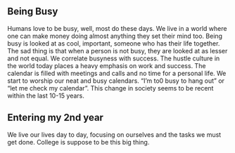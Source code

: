 ## Being Busy
Humans love to be busy, well, most do these days. We live in a world where one can make money doing almost anything they set their mind too. Being busy is looked at as cool, important, someone who has their life together. The sad thing is that when a person is not busy, they are looked at as lesser and not equal. We correlate busyness with success. The hustle culture in the world today places a heavy emphasis on work and success. The calendar is filled with meetings and calls and no time for a personal life. We start to worship our neat and busy calendars. “I’m to0 busy to hang out” or “let me check my calendar”. This change in society seems to be recent within the last 10-15 years. 

## Entering my 2nd year
We live our lives day to day, focusing on ourselves and the tasks we must get done. College is suppose to be this big thing. 

